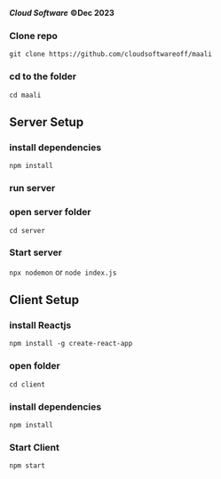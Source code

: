 ***Cloud Software***
**©Dec 2023**
 
 
 
 ### Clone repo 
 `git clone https://github.com/cloudsoftwareoff/maali`
 ### cd to the folder
 `cd maali`

 ## Server Setup
 ### install dependencies
 `npm install`
 ### run server
 ### open server folder
 `cd server`
 ### Start server
 `npx nodemon` or `node index.js`

 ## Client Setup
 ### install Reactjs
 `npm install -g create-react-app`
 ### open folder
 `cd client`
 ### install dependencies
 `npm install`
 ### Start Client
 `npm start`

